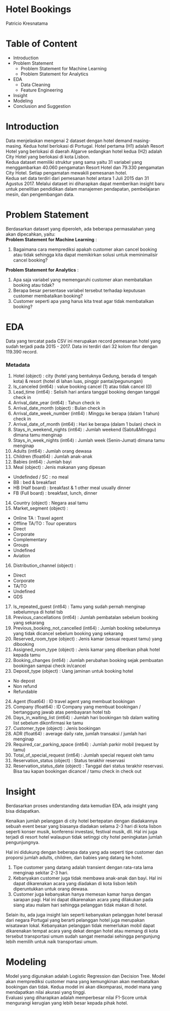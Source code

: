 # **Hotel Bookings**
Patricio Kresnatama

# **Table of Content**
- Introduction
- Problem Statement
    - Problem Statement for Machine Learning
    - Problem Statement for Analytics
- EDA
    - Data Cleaning
    - Feature Engineering
- Insight
- Modeling
- Conclusion and Suggestion

# **Introduction**
Data menjelaskan mengenai 2 dataset dengan hotel demand masing-masing. Kedua hotel berlokasi di Portugal. Hotel
pertama (H1) adalah Resort Hotel yang berlokasi di daerah Algarve sedangkan hotel kedua (H2) adalah City Hotel yang berlokasi di kota Lisbon.\
Kedua dataset memiliki struktur yang sama yaitu 31 variabel yang menggambarkan 40.060 pengamatan Resort Hotel dan 79.330 pengamatan City Hotel. Setiap pengamatan mewakili pemesanan hotel.  
Kedua set data terdiri dari pemesanan hotel antara 1 Juli 2015 dan 31 Agustus 2017. 
Melalui dataset ini diharapkan dapat memberikan insight baru untuk penelitian pendidikan dalam manajemen pendapatan, pembelajaran mesin, dan pengembangan data.

# **Problem Statement**
Berdasarkan dataset yang diperoleh, ada beberapa permasalahan yang akan dipecahkan, yaitu: \
**Problem Statement for Machine Learning** :
1. Bagaimana cara memprediksi apakah customer akan cancel booking atau tidak sehingga kita dapat memikirkan solusi untuk meminimalisir cancel booking?

**Problem Statement for Analytics** :
1. Apa saja variabel yang memengaruhi customer akan membatalkan booking atau tidak?
2. Berapa besar persentase variabel tersebut terhadap keputusan customer membatalkan booking?
3. Customer seperti apa yang harus kita treat agar tidak membatalkan booking?


# **EDA**
Data yang tercatat pada CSV ini merupakan record pemesanan hotel yang sudah terjadi pada 2015 - 2017. Data ini terdiri dari 32 kolom fitur dengan 119.390 record.
### Metadata
1.	Hotel (object) : city (hotel yang bentuknya Gedung, berada di tengah kota) & resort (hotel di lahan luas, pinggir pantai/pegunungan)
2.	Is_canceled (int64) : value booking cancel (1) atau tidak cancel (0)
3.	Lead_time (int64) : Selisih hari antara tanggal booking dengan tanggal check in
4.	Arrival_date_year (int64) : Tahun check in
5.	Arrival_date_month (object) : Bulan check in
6.	Arrival_date_week_number (int64) : Minggu ke berapa (dalam 1 tahun) check in
7.	Arrival_date_of_month (int64) : Hari ke berapa (dalam 1 bulan) check in
8.	Stays_in_weekend_nights (int64) : Jumlah weekend (Sabtu&Minggu) dimana tamu menginap
9.	Stays_in_week_nights (int64) : Jumlah week (Senin-Jumat) dimana tamu menginap
10.	Adults (int64) : Jumlah orang dewasa
11.	Children (float64) : Jumlah anak-anak
12.	Babies (int64) : Jumlah bayi
13.	Meal (object) : Jenis makanan yang dipesan
-	Undefinded / SC : no meal
-	BB : bed & breakfast
-	HB (Half board) : breakfast & 1 other meal usually dinner
-	FB (Full board) : breakfast, lunch, dinner
14.	Country (object) : Negara asal tamu
15.	Market_segment (object) : 
-	Online TA : Travel agent
-	Offline TA/TO : Tour operators
-	Direct
-	Corporate
-	Complementary
-	Groups
-	Undefined
-	Aviation
16.	Distribution_channel (object) : 
-	Direct
-	Corporate
-	TA/TO
-	Undefined
-	GDS
17.	Is_repeated_guest (int64) : Tamu yang sudah pernah menginap sebelumnya di hotel tsb
18.	Previous_cancellations (int64) : Jumlah pembatalan sebelum booking yang sekarang
19.	Previous_booking_not_cancelled (int64) : Jumlah booking sebelumnya yang tidak dicancel sebelum booking yang sekarang
20.	Reserved_room_type (object) : Jenis kamar (sesuai request tamu) yang dibooking
21.	Assigned_room_type (object) : Jenis kamar yang diberikan pihak hotel kepada tamu
22.	Booking_changes (int64) : Jumlah perubahan booking sejak pembuatan bookingan sampai check in/cancel
23.	Deposit_type (object) : Uang jaminan untuk booking hotel
-	No depost
-	Non refund
-	Refundable
24.	Agent (float64) : ID travel agent yang membuat bookingan
25.	Company (float64) : ID Company yang membuat bookingan / bertanggung jawab atas pembayaran hotel tsb
26.	Days_in_waiting_list (int64) : Jumlah hari bookingan tsb dalam waiting list sebelum dikonfirmasi ke tamu
27.	Customer_type (object) : Jenis bookingan
28.	ADR (float64) : average daily rate, jumlah transaksi / jumlah hari menginap
29.	Required_car_parking_space (int64) : Jumlah parkir mobil (request by tamu)
30.	Total_of_special_request (int64) : Jumlah special request oleh tamu
31.	Reservation_status (object) : Status terakhir reservasi
32.	Reservation_status_date (object) : Tanggal dari status terakhir reservasi. Bisa tau kapan bookingan dicancel / tamu check in check out

# **Insight**
Berdasarkan proses understanding data kemudian EDA, ada insight yang bisa didapatkan. 

Kenaikan jumlah pelanggan di city hotel bertepatan dengan diadakannya sebuah event besar yang biasanya diadakan selama 2-3 hari di kota lisbon seperti konser musik, konferensi investasi, festival musik, dll. Hal ini juga terjadi di resort hotel walaupun tidak setinggi city hotel peningkatan jumlah pengunjungnya.

Hal ini didukung dengan beberapa data yang ada seperti tipe customer dan proporsi jumlah adults, children, dan babies yang datang ke hotel. 

1. Tipe customer yang datang adalah transient dengan rata-rata lama menginap sekitar 2-3 hari. 
2. Kebanyakan customer juga tidak membawa anak-anak dan bayi. Hal ini dapat dikarenakan acara yang diadakan di kota lisbon lebih diperuntukkan untuk orang dewasa. 
3. Customer juga kebanyakan hanya memesan kamar hanya dengan sarapan pagi. Hal ini dapat dikarenakan acara yang dilakukan pada siang atau malam hari sehingga pelanggan tidak makan di hotel.

Selain itu, ada juga insight lain seperti kebanyakan pelanggan hotel berasal dari negara Portugal yang berarti pelanggan hotel juga merupakan wisatawan lokal.
Kebanyakan pelanggan tidak memerlukan mobil dapat dikarenakan tempat acara yang dekat dengan hotel atau memang di kota tersebut transportasi umum sudah sangat memadai sehingga pengunjung lebih memilih untuk naik transportasi umum.

# **Modeling**
Model yang digunakan adalah Logistic Regression dan Decision Tree. Model akan memprediksi customer mana yang kemungkinan akan membatalkan bookingan dan tidak. Kedua model ini akan dikomparasi, model mana yang mendapatkan nilai akurasi yang tinggi. 
<br>
Evaluasi yang diharapkan adalah memperbesar nilai F1-Score untuk mengurangi kerugian yang lebih besar kepada pihak hotel. 
